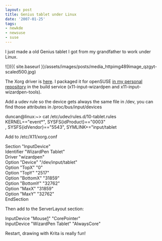 ```yaml
---
layout: post
title: Genius tablet under Linux
date: '2007-01-25'
tags:
- newkde
- newsuse
- suse
---
```


I just made a old Genius tablet I got from my grandfather to work under Linux.

 ![]({{ site.baseurl }}/assets/images/posts/media_httpimg489image_qzgyt-scaled500.jpg)

The Xorg driver is [here][1]. I packaged it for openSUSE [in my personal repository][1] in the build service (x11-input-wizardpen and x11-input-wizardpen-tools).

Add a udev rule so the device gets always the same file in /dev, you can find those attributes in /proc/bus/input/devices

duncan@linux:~\> cat /etc/udev/rules.d/10-tablet.rules  
 KERNEL=="event\*", SYSFS{idProduct}=="0003"  
 , SYSFS{idVendor}=="5543", SYMLINK+="input/tablet

Add to /etc/X11/xorg.conf

Section "InputDevice"  
 Identifier "WizardPen Tablet"  
 Driver "wizardpen"  
 Option "Device" "/dev/input/tablet"  
 Option "TopX" "0"  
 Option "TopY" "2517"  
 Option "BottomX" "31859"  
 Option "BottomY" "32762"  
 Option "MaxX" "31859"  
 Option "MaxY" "32762"  
 EndSection

Then add to the ServerLayout section:

InputDevice "Mouse[1]" "CorePointer"  
 InputDevice "WizardPen Tablet" "AlwaysCore"

Restart, drawing with Krita is really fun!

[1]: http://software.opensuse.org/download/home:/dmacvicar/  
 [2]: http://www.stud.fit.vutbr.cz/~xhorak28/index.php?page=WizardPen_Driver

